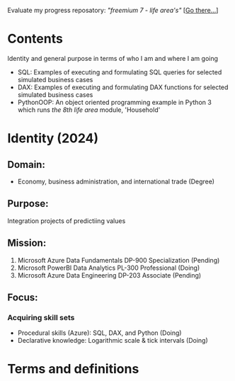 Evaluate my progress reposatory: _"freemium 7 - life area's"_ [[Go there...](https://www.basravelli.nl/freemium)]

# Contents
Identity and general purpose in terms of who I am and where I am going
- SQL: Examples of executing and formulating SQL queries for selected simulated business cases
- DAX: Examples of executing and formulating DAX functions for selected simulated business cases
- PythonOOP: An object oriented programming example in Python 3 which runs _the 8th life area_ module, 'Household'

# Identity (2024)
## Domain: 
- Economy, business administration, and international trade (Degree)

## Purpose:
Integration projects of predictiing values

## Mission: 
1. Microsoft Azure Data Fundamentals DP-900 Specialization (Pending)
2. Microsoft PowerBI Data Analytics PL-300 Professional (Doing)
3. Microsoft Azure Data Engineering DP-203 Associate (Pending)

## Focus: 
### Acquiring skill sets 
- Procedural skills (Azure): SQL, DAX, and Python (Doing)
- Declarative knowledge: Logarithmic scale & tick intervals (Doing)

# Terms and definitions




